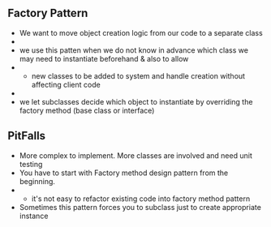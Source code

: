 ## Factory Pattern
- We want to move object creation logic from our code to a separate class
- 
- we use this patten when we do not know in advance which class we may need to instantiate beforehand & also to allow 
- - new classes to be added to system and handle creation without affecting client code
- 
- we let subclasses decide which object to instantiate by overriding the factory method (base class or  interface)


## PitFalls
- More complex to implement. More classes are involved and need unit testing
- You have to start with Factory method design pattern from the beginning.
- - it's not easy to refactor existing code into factory method pattern
- Sometimes this pattern forces you to subclass just to create appropriate instance